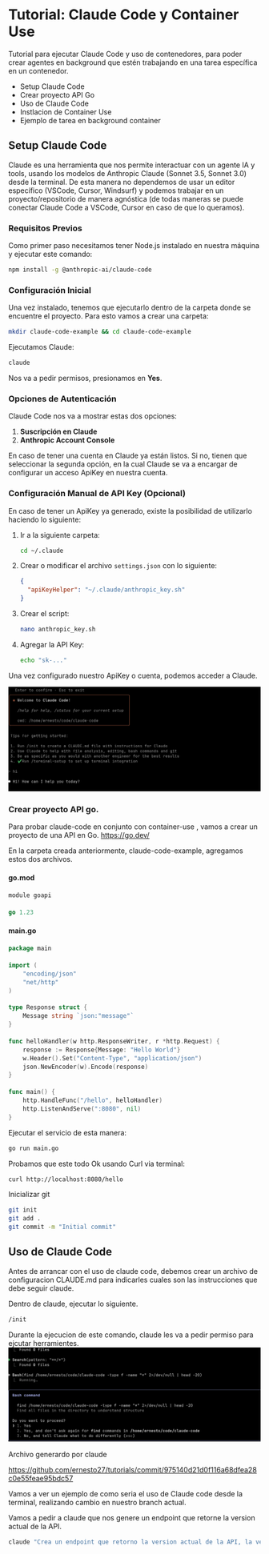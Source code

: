 # Tutorial: Claude Code y Container Use

Tutorial para ejecutar Claude Code y uso de contenedores, para poder crear agentes en background que estén trabajando en una tarea específica en un contenedor.

- Setup Claude Code
- Crear proyecto API Go
- Uso de Claude Code 
- Instlacion de Container Use
- Ejemplo de tarea en background container

## Setup Claude Code

Claude es una herramienta que nos permite interactuar con un agente IA y tools, usando los modelos de Anthropic Claude (Sonnet 3.5, Sonnet 3.0) desde la terminal. De esta manera no dependemos de usar un editor específico (VSCode, Cursor, Windsurf) y podemos trabajar en un proyecto/repositorio de manera agnóstica (de todas maneras se puede conectar Claude Code a VSCode, Cursor en caso de que lo queramos).

### Requisitos Previos

Como primer paso necesitamos tener Node.js instalado en nuestra máquina y ejecutar este comando:

```bash
npm install -g @anthropic-ai/claude-code
```

### Configuración Inicial

Una vez instalado, tenemos que ejecutarlo dentro de la carpeta donde se encuentre el proyecto. Para esto vamos a crear una carpeta:

```bash
mkdir claude-code-example && cd claude-code-example
```

Ejecutamos Claude:

```bash
claude
```

Nos va a pedir permisos, presionamos en **Yes**.

### Opciones de Autenticación

Claude Code nos va a mostrar estas dos opciones:

1. **Suscripción en Claude**
2. **Anthropic Account Console**

En caso de tener una cuenta en Claude ya están listos. Si no, tienen que seleccionar la segunda opción, en la cual Claude se va a encargar de configurar un acceso ApiKey en nuestra cuenta.

### Configuración Manual de API Key (Opcional)

En caso de tener un ApiKey ya generado, existe la posibilidad de utilizarlo haciendo lo siguiente:

1. Ir a la siguiente carpeta:
   ```bash
   cd ~/.claude
   ```

2. Crear o modificar el archivo `settings.json` con lo siguiente:
   ```json
   {
     "apiKeyHelper": "~/.claude/anthropic_key.sh"
   }
   ```

3. Crear el script:
   ```bash
   nano anthropic_key.sh
   ```

4. Agregar la API Key:
   ```bash
   echo "sk-..."
   ```

Una vez configurado nuestro ApiKey o cuenta, podemos acceder a Claude.


![Claude Code Setup](image1.png)

### Crear proyecto API go.

Para probar claude-code en conjunto con container-use ,  vamos a crear un proyecto de una API en Go.
https://go.dev/

En la carpeta creada anteriormente, claude-code-example, agregamos estos dos archivos.

#### go.mod

```go
module goapi

go 1.23
```

#### main.go

```go
package main

import (
	"encoding/json"
	"net/http"
)

type Response struct {
	Message string `json:"message"`
}

func helloHandler(w http.ResponseWriter, r *http.Request) {
	response := Response{Message: "Hello World"}
	w.Header().Set("Content-Type", "application/json")
	json.NewEncoder(w).Encode(response)
}

func main() {
	http.HandleFunc("/hello", helloHandler)
	http.ListenAndServe(":8080", nil)
}
```

Ejecutar el servicio de esta manera:

```bash
go run main.go
```

Probamos que este todo Ok usando Curl via terminal:

```bash
curl http://localhost:8080/hello
```   

Inicializar git 
```bash
git init
git add .
git commit -m "Initial commit"
```


## Uso de Claude Code  

Antes de arrancar con el uso de claude code, debemos crear un archivo de configuracion CLAUDE.md para indicarles cuales son las instrucciones que debe seguir claude.

Dentro de claude, ejecutar lo siguiente.

```sh 
/init
```

Durante la ejecucion de este comando,  claude les va a pedir permiso para ejcutar herramientes.
![](image2.png)

Archivo generardo por claude 

https://github.com/ernesto27/tutorials/commit/975140d21d0f116a68dfea28c0e55feae95bdc57




Vamos a ver un ejemplo de como seria el uso de Claude code desde la terminal, realizando cambio en nuestro branch actual.

Vamos a pedir a claude que nos genere un endpoint que retorne la version actual de la API.

```bash
claude "Crea un endpoint que retorno la version actual de la API, la version se define en un archivo llamado version.json"
```







